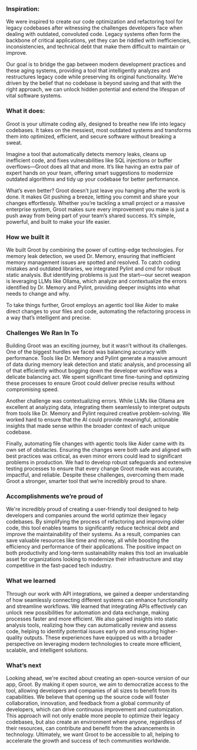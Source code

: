 ### Inspiration:
We were inspired to create our code optimization and refactoring tool for legacy codebases after witnessing the challenges developers face when dealing with outdated, convoluted code. Legacy systems often form the backbone of critical applications, yet they can be riddled with inefficiencies, inconsistencies, and technical debt that make them difficult to maintain or improve.

Our goal is to bridge the gap between modern development practices and these aging systems, providing a tool that intelligently analyzes and restructures legacy code while preserving its original functionality. We’re driven by the belief that no codebase is beyond saving and that with the right approach, we can unlock hidden potential and extend the lifespan of vital software systems.

### What it does:
Groot is your ultimate coding ally, designed to breathe new life into legacy codebases. It takes on the messiest, most outdated systems and transforms them into optimized, efficient, and secure software without breaking a sweat.

Imagine a tool that automatically detects memory leaks, cleans up inefficient code, and fixes vulnerabilities like SQL injections or buffer overflows—Groot does all that and more. It’s like having an extra pair of expert hands on your team, offering smart suggestions to modernize outdated algorithms and tidy up your codebase for better performance.

What’s even better? Groot doesn’t just leave you hanging after the work is done. It makes Git pushing a breeze, letting you commit and share your changes effortlessly. Whether you’re tackling a small project or a massive enterprise system, Groot makes sure every improvement you make is just a push away from being part of your team’s shared success. It’s simple, powerful, and built to make your life easier.

### How we built it 
We built Groot by combining the power of cutting-edge technologies. For memory leak detection, we used Dr. Memory, ensuring that inefficient memory management issues are spotted and resolved. To catch coding mistakes and outdated libraries, we integrated Pylint and cmd for robust static analysis. But identifying problems is just the start—our secret weapon is leveraging LLMs like Ollama, which analyze and contextualize the errors identified by Dr. Memory and Pylint, providing deeper insights into what needs to change and why.

To take things further, Groot employs an agentic tool like Aider to make direct changes to your files and code, automating the refactoring process in a way that’s intelligent and precise.

### Challenges We Ran In To

Building Groot was an exciting journey, but it wasn’t without its challenges. One of the biggest hurdles we faced was balancing accuracy with performance. Tools like Dr. Memory and Pylint generate a massive amount of data during memory leak detection and static analysis, and processing all of that efficiently without bogging down the developer workflow was a delicate balancing act. We spent significant time fine-tuning and optimizing these processes to ensure Groot could deliver precise results without compromising speed.

Another challenge was contextualizing errors. While LLMs like Ollama are excellent at analyzing data, integrating them seamlessly to interpret outputs from tools like Dr. Memory and Pylint required creative problem-solving. We worked hard to ensure that the AI could provide meaningful, actionable insights that made sense within the broader context of each unique codebase.

Finally, automating file changes with agentic tools like Aider came with its own set of obstacles. Ensuring the changes were both safe and aligned with best practices was critical, as even minor errors could lead to significant problems in production. We had to develop robust safeguards and extensive testing processes to ensure that every change Groot made was accurate, impactful, and reliable. Despite these challenges, overcoming them made Groot a stronger, smarter tool that we’re incredibly proud to share.

### Accomplishments we’re proud of
We're incredibly proud of creating a user-friendly tool designed to help developers and companies around the world optimize their legacy codebases. By simplifying the process of refactoring and improving older code, this tool enables teams to significantly reduce technical debt and improve the maintainability of their systems. As a result, companies can save valuable resources like time and money, all while boosting the efficiency and performance of their applications. The positive impact on both productivity and long-term sustainability makes this tool an invaluable asset for organizations looking to modernize their infrastructure and stay competitive in the fast-paced tech industry.

### What we learned
Through our work with API integrations, we gained a deeper understanding of how seamlessly connecting different systems can enhance functionality and streamline workflows. We learned that integrating APIs effectively can unlock new possibilities for automation and data exchange, making processes faster and more efficient. We also gained insights into static analysis tools, realizing how they can automatically review and assess code, helping to identify potential issues early on and ensuring higher-quality outputs. These experiences have equipped us with a broader perspective on leveraging modern technologies to create more efficient, scalable, and intelligent solutions.

### What’s next
Looking ahead, we're excited about creating an open-source version of our app, Groot. By making it open source, we aim to democratize access to the tool, allowing developers and companies of all sizes to benefit from its capabilities. We believe that opening up the source code will foster collaboration, innovation, and feedback from a global community of developers, which can drive continuous improvement and customization. This approach will not only enable more people to optimize their legacy codebases, but also create an environment where anyone, regardless of their resources, can contribute and benefit from the advancements in technology. Ultimately, we want Groot to be accessible to all, helping to accelerate the growth and success of tech communities worldwide.
